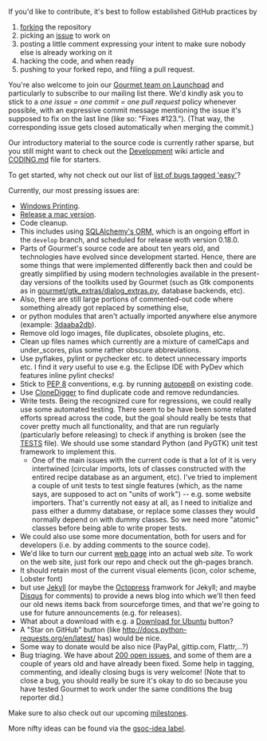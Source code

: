 If you'd like to contribute, it's best to follow established GitHub practices by

1. [forking](https://github.com/thinkle/gourmet/fork) the repository
2. picking an [issue](https://github.com/thinkle/gourmet/issues) to work on
3. posting a little comment expressing your intent to make sure nobody else is already working on it
4. hacking the code, and when ready
5. pushing to your forked repo, and filing a pull request.

You're also welcome to join our [Gourmet team on Launchpad](https://launchpad.net/~gourmet) and particularly to subscribe to our mailing list there. We'd kindly ask you to stick to a *one issue = one commit = one pull request* policy whenever possible, with an expressive commit message mentioning the issue it's supposed to fix on the last line (like so: "Fixes #123."). (That way, the corresponding issue gets closed automatically when merging the commit.)

Our introductory material to the source code is currently rather sparse, but you still might want to check out the [Development](Development) wiki article and [CODING.md](CODING.md) file for starters.

To get started, why not check out our list of [list of bugs tagged 'easy'](https://github.com/thinkle/gourmet/issues?labels=easy&page=1&state=open)?

Currently, our most pressing issues are:
* [Windows Printing](https://github.com/thinkle/gourmet/issues/708).
* [Release a mac version](https://github.com/thinkle/gourmet/issues/704).
* Code cleanup.
 * This includes using [SQLAlchemy's ORM](https://github.com/thinkle/gourmet/issues/712), which is an ongoing effort in the `develop` branch, and scheduled for release woth version 0.18.0.
 * Parts of Gourmet's source code are about ten years old, and technologies have evolved since development started. Hence, there are some things that were implemented differently back then and could be greatly simplified by using modern technologies available in the present-day versions of the toolkits used by Gourmet (such as Gtk components as in [gourmet/gtk_extras/dialog_extras.py](../blob/master/gourmet/gtk_extras/dialog_extras.py), database backends, etc).
 * Also, there are still large portions of commented-out code where something already got replaced by something else, 
 * or python modules that aren't actually imported anywhere else anymore (example: [3daaba2db](../commit/3daaba2dbb865272cb5b1b96d14eca3fe5deeaf7)).
 * Remove old logo images, file duplicates, obsolete plugins, etc.
 * Clean up files names which currently are a mixture of camelCaps and under\_scores, plus some rather obscure abbreviations.
 * Use pyflakes, pylint or pychecker etc. to detect unnecessary imports etc. I find it _very_ useful to use e.g. the Eclipse IDE with PyDev which features inline pylint checks!
 * Stick to [PEP 8](http://www.python.org/dev/peps/pep-0008/) conventions, e.g. by running [autopep8](https://pypi.python.org/pypi/autopep8/) on existing code.
 * Use [CloneDigger](http://clonedigger.sourceforge.net/) to find duplicate code and remove redundancies.
* Write tests. Being the recognized cure for regressions, we could really use some automated testing. There seem to be have been some related efforts spread across the code, but the goal should really be tests that cover pretty much all functionality, and that are run regularly (particularly before releasing) to check if anything is broken (see the [TESTS](../blob/master/TESTS) file). We should use some standard Python (and PyGTK) unit test framework to implement this.
  * One of the main issues with the current code is that a lot of it is very intertwined (circular imports, lots of classes constructed with the entired recipe database as an argument, etc). I've tried to implement a couple of unit tests to test single features (which, as the name says, are supposed to act on "units of work") -- e.g. some website importers. That's currently not easy at all, as I need to initialize and pass either a dummy database, or replace some classes they would normally depend on with dummy classes. So we need more "atomic" classes before being able to write proper tests.
* We could also use some more documentation, both for users and for developers (i.e. by adding comments to the source code).
* We'd like to turn our current [web page](http://thinkle.github.com/gourmet/) into an actual web _site_. To work on the web site, just fork our repo and check out the gh-pages branch.
 * It should retain most of the current visual elements (icon, color scheme, Lobster font)
 * but use [Jekyll](https://help.github.com/articles/using-jekyll-with-pages) (or maybe the [Octopress](http://octopress.org/) framwork for Jekyll; and maybe [Disqus](http://disqus.com/) for comments) to provide a news blog into which we'll then feed our old news items back from sourceforge times, and that we're going to use for future announcements (e.g. for releases).
 * What about a download with e.g. a [Download for Ubuntu](https://wiki.ubuntu.com/SoftwareCenter/AppPromotion) button?
 * A "Star on GitHub" button (like http://docs.python-requests.org/en/latest/ has) would be nice.
 * Some way to donate would be also nice (PayPal, gittip.com, Flattr,...?)
* Bug triaging. We have about [200 open issues](https://github.com/thinkle/gourmet/issues), and some of them are a couple of years old and have already been fixed. Some help in tagging, commenting, and ideally closing bugs is very welcome! (Note that to close a bug, you should really be sure it's okay to do so because you have tested Gourmet to work under the same conditions the bug reporter did.)

Make sure to also check out our upcoming [milestones](https://github.com/thinkle/gourmet/milestones).

More nifty ideas can be found via the [gsoc-idea label](https://github.com/thinkle/gourmet/issues?labels=gsoc-idea&page=1&state=open).
